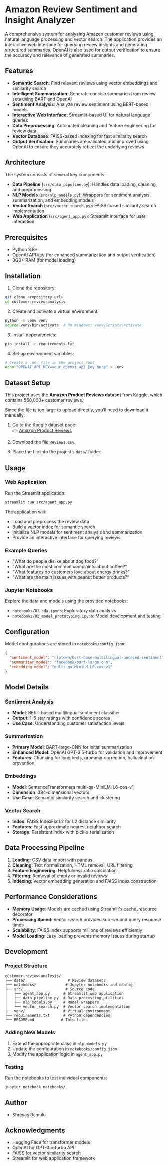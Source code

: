 # **Amazon Review Sentiment and Insight Analyzer**

A comprehensive system for analyzing Amazon customer reviews using natural language processing and vector search. The application provides an interactive web interface for querying review insights and generating structured summaries. OpenAI is also used for output verification to ensure the accuracy and relevance of generated summaries.

## Features

- **Semantic Search**: Find relevant reviews using vector embeddings and similarity search
- **Intelligent Summarization**: Generate concise summaries from review sets using BART and OpenAI
- **Sentiment Analysis**: Analyze review sentiment using BERT-based models
- **Interactive Web Interface**: Streamlit-based UI for natural language queries
- **Data Preprocessing**: Automated cleaning and feature engineering for review data
- **Vector Database**: FAISS-based indexing for fast similarity search
- **Output Verification**: Summaries are validated and improved using OpenAI to ensure they accurately reflect the underlying reviews

## Architecture

The system consists of several key components:

- **Data Pipeline** (`src/data_pipeline.py`): Handles data loading, cleaning, and preprocessing
- **NLP Models** (`src/nlp_models.py`): Wrappers for sentiment analysis, summarization, and embedding models
- **Vector Search** (`src/vector_search.py`): FAISS-based similarity search implementation
- **Web Application** (`src/agent_app.py`): Streamlit interface for user interaction

## Prerequisites

- Python 3.8+
- OpenAI API key (for enhanced summarization and output verification)
- 8GB+ RAM (for model loading)

## Installation

1. Clone the repository:
```bash
git clone <repository-url>
cd customer-review-analysis
```

2. Create and activate a virtual environment:
```bash
python -m venv venv
source venv/bin/activate  # On Windows: venv\Scripts\activate
```

3. Install dependencies:
```bash
pip install -r requirements.txt
```

4. Set up environment variables:
```bash
# Create a .env file in the project root
echo "OPENAI_API_KEY=your_openai_api_key_here" > .env
```

## Dataset Setup

This project uses the **Amazon Product Reviews dataset** from Kaggle, which contains 568,000+ customer reviews.  

Since the file is too large to upload directly, you’ll need to download it manually:

1. Go to the Kaggle dataset page:  
   👉 [Amazon Product Reviews](https://www.kaggle.com/datasets/arhamrumi/amazon-product-reviews)  

2. Download the file `Reviews.csv`.  

3. Place the file into the project’s `data/` folder:  

## Usage

### Web Application

Run the Streamlit application:
```bash
streamlit run src/agent_app.py
```

The application will:
- Load and preprocess the review data
- Build a vector index for semantic search
- Initialize NLP models for sentiment analysis and summarization
- Provide an interactive interface for querying reviews

### Example Queries

- "What do people dislike about dog food?"
- "What are the most common complaints about coffee?"
- "What features do customers love about energy drinks?"
- "What are the main issues with peanut butter products?"

### Jupyter Notebooks

Explore the data and models using the provided notebooks:
- `notebooks/01_eda.ipynb`: Exploratory data analysis
- `notebooks/02_model_prototyping.ipynb`: Model development and testing

## Configuration

Model configurations are stored in `notebooks/config.json`:

```json
{
  "sentiment_model": "nlptown/bert-base-multilingual-uncased-sentiment",
  "summarizer_model": "facebook/bart-large-cnn", 
  "embedding_model": "multi-qa-MiniLM-L6-cos-v1"
}
```

## Model Details

### Sentiment Analysis
- **Model**: BERT-based multilingual sentiment classifier
- **Output**: 1-5 star ratings with confidence scores
- **Use Case**: Understanding customer satisfaction levels

### Summarization
- **Primary Model**: BART-large-CNN for initial summarization
- **Enhanced Model**: OpenAI GPT-3.5-turbo for validation and improvement
- **Features**: Chunking for long texts, grammar correction, hallucination prevention

### Embeddings
- **Model**: SentenceTransformers multi-qa-MiniLM-L6-cos-v1
- **Dimension**: 384-dimensional vectors
- **Use Case**: Semantic similarity search and clustering

### Vector Search
- **Index**: FAISS IndexFlatL2 for L2 distance similarity
- **Features**: Fast approximate nearest neighbor search
- **Storage**: Persistent index with pickle serialization

## Data Processing Pipeline

1. **Loading**: CSV data import with pandas
2. **Cleaning**: Text normalization, HTML removal, URL filtering
3. **Feature Engineering**: Helpfulness ratio calculation
4. **Filtering**: Removal of empty or invalid reviews
5. **Indexing**: Vector embedding generation and FAISS index construction

## Performance Considerations

- **Memory Usage**: Models are cached using Streamlit's cache_resource decorator
- **Processing Speed**: Vector search provides sub-second query response times
- **Scalability**: FAISS index supports millions of reviews efficiently
- **Model Loading**: Lazy loading prevents memory issues during startup

## Development

### Project Structure
```
customer-review-analysis/
├── data/                   # Review datasets
├── notebooks/             # Jupyter notebooks and config
├── src/                   # Source code
│   ├── agent_app.py      # Streamlit web application
│   ├── data_pipeline.py  # Data processing utilities
│   ├── nlp_models.py     # Model wrappers
│   └── vector_search.py  # Vector search implementation
├── venv/                 # Virtual environment
├── requirements.txt      # Python dependencies
└── README.md            # This file
```

### Adding New Models

1. Extend the appropriate class in `nlp_models.py`
2. Update the configuration in `notebooks/config.json`
3. Modify the application logic in `agent_app.py`

### Testing

Run the notebooks to test individual components:
```bash
jupyter notebook notebooks/
```

## Author

- Shreyas Ramulu

## Acknowledgments

- Hugging Face for transformer models
- OpenAI for GPT-3.5-turbo API
- FAISS for vector similarity search
- Streamlit for web application framework
